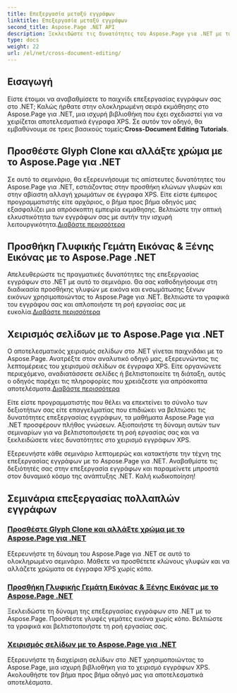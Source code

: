 ```yaml
---
title: Επεξεργασία μεταξύ εγγράφων
linktitle: Επεξεργασία μεταξύ εγγράφων
second_title: Aspose.Page .NET API
description: Ξεκλειδώστε τις δυνατότητες του Aspose.Page για .NET με τα σεμινάρια μας. Προσθέστε κλώνους γλυφών, αλλάξτε χρώματα και χειριστείτε σελίδες χωρίς κόπο σε έγγραφα XPS.
type: docs
weight: 22
url: /el/net/cross-document-editing/
---
```


## Εισαγωγή

 Είστε έτοιμοι να αναβαθμίσετε το παιχνίδι επεξεργασίας εγγράφων σας στο .NET; Καλώς ήρθατε στην ολοκληρωμένη σειρά εκμάθησης στο Aspose.Page για .NET, μια ισχυρή βιβλιοθήκη που έχει σχεδιαστεί για να χειρίζεται αποτελεσματικά έγγραφα XPS. Σε αυτόν τον οδηγό, θα εμβαθύνουμε σε τρεις βασικούς τομείς:**Cross-Document Editing Tutorials**.

## Προσθέστε Glyph Clone και αλλάξτε χρώμα με το Aspose.Page για .NET

 Σε αυτό το σεμινάριο, θα εξερευνήσουμε τις απίστευτες δυνατότητες του Aspose.Page για .NET, εστιάζοντας στην προσθήκη κλώνων γλυφών και στην αβίαστη αλλαγή χρωμάτων σε έγγραφα XPS. Είτε είστε έμπειρος προγραμματιστής είτε αρχάριος, ο βήμα προς βήμα οδηγός μας εξασφαλίζει μια απρόσκοπτη εμπειρία εκμάθησης. Βελτιώστε την οπτική ελκυστικότητα των εγγράφων σας με αυτήν την ισχυρή λειτουργικότητα.[Διαβάστε περισσότερα](./add-glyph-clone-and-change-color/)

## Προσθήκη Γλυφικής Γεμάτη Εικόνας & Ξένης Εικόνας με το Aspose.Page .NET

Απελευθερώστε τις πραγματικές δυνατότητες της επεξεργασίας εγγράφων στο .NET με αυτό το σεμινάριο. Θα σας καθοδηγήσουμε στη διαδικασία προσθήκης γλυφών με εικόνα και ενσωμάτωσης ξένων εικόνων χρησιμοποιώντας το Aspose.Page για .NET. Βελτιώστε τα γραφικά του εγγράφου σας και απλοποιήστε τη ροή εργασίας σας με ευκολία.[Διαβάστε περισσότερα](./add-image-filled-glyph-and-foreign-image/)

## Χειρισμός σελίδων με το Aspose.Page για .NET

 Ο αποτελεσματικός χειρισμός σελίδων στο .NET γίνεται παιχνιδάκι με το Aspose.Page. Ανατρέξτε στον αναλυτικό οδηγό μας, εξερευνώντας τις λεπτομέρειες του χειρισμού σελίδων σε έγγραφα XPS. Είτε οργανώνετε περιεχόμενο, αναδιατάσσετε σελίδες ή βελτιστοποιείτε τη διάταξη, αυτός ο οδηγός παρέχει τις πληροφορίες που χρειάζεστε για απρόσκοπτα αποτελέσματα.[Διαβάστε περισσότερα](./manipulate-pages/)

Είτε είστε προγραμματιστής που θέλει να επεκτείνει το σύνολο των δεξιοτήτων σας είτε επαγγελματίας που επιδιώκει να βελτιώσει τις δυνατότητες επεξεργασίας εγγράφων, τα μαθήματα Aspose.Page για .NET προσφέρουν πλήθος γνώσεων. Αξιοποιήστε τη δύναμη αυτών των σεμιναρίων για να βελτιστοποιήσετε τη ροή εργασίας σας και να ξεκλειδώσετε νέες δυνατότητες στο χειρισμό εγγράφων XPS.

Εξερευνήστε κάθε σεμινάριο λεπτομερώς και κατακτήστε την τέχνη της επεξεργασίας εγγράφων με το Aspose.Page για .NET. Αναβαθμίστε τις δεξιότητές σας στην επεξεργασία εγγράφων και παραμείνετε μπροστά στον δυναμικό κόσμο της ανάπτυξης .NET. Καλή κωδικοποίηση!
## Σεμινάρια επεξεργασίας πολλαπλών εγγράφων
### [Προσθέστε Glyph Clone και αλλάξτε χρώμα με το Aspose.Page για .NET](./add-glyph-clone-and-change-color/)
Εξερευνήστε τη δύναμη του Aspose.Page για .NET σε αυτό το ολοκληρωμένο σεμινάριο. Μάθετε να προσθέτετε κλώνους γλυφών και να αλλάζετε χρώματα σε έγγραφα XPS χωρίς κόπο.
### [Προσθήκη Γλυφικής Γεμάτη Εικόνας & Ξένης Εικόνας με το Aspose.Page .NET](./add-image-filled-glyph-and-foreign-image/)
Ξεκλειδώστε τη δύναμη της επεξεργασίας εγγράφων στο .NET με το Aspose.Page. Προσθέστε γλυφές γεμάτες εικόνα χωρίς κόπο. Βελτιώστε τα γραφικά και βελτιστοποιήστε τη ροή εργασίας σας.
### [Χειρισμός σελίδων με το Aspose.Page για .NET](./manipulate-pages/)
Εξερευνήστε τη διαχείριση σελίδων στο .NET χρησιμοποιώντας το Aspose.Page, μια ισχυρή βιβλιοθήκη για το χειρισμό εγγράφων XPS. Ακολουθήστε τον βήμα προς βήμα οδηγό μας για αποτελεσματικά αποτελέσματα.